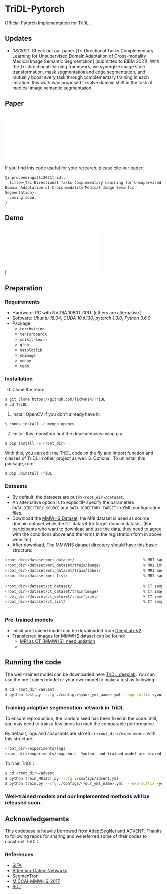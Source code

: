 # TriDL-Pytorch
Official Pytorch Implementation for TriDL.

## Updates
- *08/2021*: Check out our paper [Tri-Directional Tasks Complementary Learning for Unsupervised Domain Adaptation of Cross-modality Medical Image Semantic Segmentation] (submitted to BIBM 2021). With the Tri-directional learning framework, we synergize image style transformation, mask segmentation and
edge segmentation, and mutually boost every task through complementary training in each iteration. this work was proposed to solve domain shift in the task of medical image semantic segmentation.

## Paper
![](./display/framework.pdf)

If you find this code useful for your research, please cite our [paper](https://arxiv.org/abs/1811.12833):

```
@inproceedings{li2021tridl,
  title={Tri-Directional Tasks Complementary Learning for Unsupervised Domain Adaptation of Cross-modality Medical Image Semantic Segmentation},
  coming soon.
}
```
## Demo
[![](./display/introduction.pdf)

## Preparation
### Requirements

- Hardware: PC with NVIDIA 1080T GPU. (others are alternative.)
- Software: *Ubuntu 18.04*, *CUDA 10.0.130*, *pytorch 1.3.0*, *Python 3.6.9*
- Package:
  - `torchvision`
  - `tensorboardX`
  - `scikit-learn`
  - `glob`
  - `matplotlib`
  - `skimage`
  - `medpy`
  - `tqdm`
### Installation
0. Clone the repo:
```bash
$ git clone https://github.com/lichen14/TriDL
$ cd TriDL
```
1. Install OpenCV if you don't already have it:

```bash
$ conda install -c menpo opencv
```
2. Install this repository and the dependencies using pip:
```bash
$ pip install -e <root_dir>
```
With this, you can edit the TriDL code on the fly and import function 
and classes of TriDL in other project as well.
3. Optional. To uninstall this package, run:
```bash
$ pip uninstall TriDL
```

### Datasets
* By default, the datasets are put in ```<root_dir>/dataset```.
* An alternative option is to explicitlly specify the parameters ```DATA_DIRECTORY_SOURCE``` and ```DATA_DIRECTORY_TARGET``` in YML configuration files.
* Download the [MMWHS Dataset](http://www.sdspeople.fudan.edu.cn/zhuangxiahai/0/mmwhs/), the MRI dataset is used as source domain dataset while the CT dataset for target domain dataset. (For participants who want to download and use the data, they need to agree with the conditions above and the terms in the registration form in above website.)
* After download, The MMWHS dataset directory should have this basic structure:
```bash
<root_dir>/dataset/mri_dataset/                               % MRI samples root
<root_dir>/dataset/mri_dataset/train/image/                   % MRI images
<root_dir>/dataset/mri_dataset/train/label/                   % MRI annotation
<root_dir>/dataset/mri_list/                                  % MRI samples list

<root_dir>/dataset/ct_dataset/                                % CT samples root
<root_dir>/dataset/ct_dataset/train/image/                    % CT images
<root_dir>/dataset/ct_dataset/train/label/                    % CT annotation
<root_dir>/dataset/ct_list/                                   % CT samples list
...
```
### Pre-trained models
* Initial pre-trained model can be downloaded from [DeepLab-V2](https://drive.google.com/open?id=1TIrTmFKqEyf3pOKniv8-53m3v9SyBK0u)
* Transferred images for MMWHS dataset can be found:
  * [MRI as CT (MMWHS)_need updation](https://drive.google.com/open?id=1OBvYVz2ND4ipdfnkhSaseT8yu2ru5n5l)
  * 
## Running the code
The well-trained model can be downloaded here [TriDL_deeplab](https://drive.google.com/open?id=1uNIydmPONNh29PeXqCb9MGRAnCWxAu99). You can use the pre-trained model or your own model to make a test as following:
```bash
$ cd <root_dir>/advent
$ python test.py --cfg ./configs/<your_yml_name>.yml --exp-suffix <your_define_suffix>
```
### Training adaptive segmenation network in TriDL
To ensure reproduction, the random seed has been fixed in the code. Still, you may need to train a few times to reach the comparable performance.

By default, logs and snapshots are stored in ```<root_dir>/experiments``` with this structure:
```bash
<root_dir>/experiments/logs
<root_dir>/experiments/snapshots  %output and trained model are stored in this file.
```

To train TriDL:
```bash
$ cd <root_dir>/advent
$ python train_MRI2CT.py --cfg ./configs/advent.yml
$ python train.py --cfg ./configs/<your_yml_name>.yml  --exp-suffix <your_define_suffix>  --tensorboard         % using tensorboard
```


### Well-trained models and our implemented methods will be released soon.

## Acknowledgements
This codebase is heavily borrowed from [AdaptSegNet](https://github.com/wasidennis/AdaptSegNet) and [ADVENT](https://github.com/valeoai/ADVENT).
Thanks to following repos for sharing and we referred some of their codes to construct TriDL:
### References
- [SIFA](https://github.com/cchen-cc/SIFA)
- [Attention-Gated-Networks](https://github.com/ozan-oktay/Attention-Gated-Networks)
- [SegmenTron](https://github.com/LikeLy-Journey/SegmenTron)
- [MICCAI-MMWHS-2017](http://www.sdspeople.fudan.edu.cn/zhuangxiahai/0/mmwhs/)
- [BDL](https://github.com/liyunsheng13/BDL)
